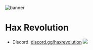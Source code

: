 ![banner](https://cdn.discordapp.com/attachments/1180680174233202761/1244309776838426695/banner_discord.png?ex=6654a548&is=665353c8&hm=6c75f6897a426ef9e18d01b6eb268242ddd4a9b81ba14f198a3e37769e9e2aa5&)


# Hax Revolution

- Discord: [discord.gg/haxrevolution](https://discord.gg/haxrevolution)
<a href="https://discord.gg/haxrevolution"><img src="https://discord.com/api/guilds/1234973864862416997/widget.png?style=banner3"></a>

